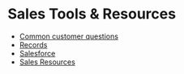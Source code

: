 # Sales Tools & Resources

- [Common customer questions](common_customer_questions.md)
- [Records](records.md)
- [Salesforce](salesforce.md)
- [Sales Resources](salesresources.md)